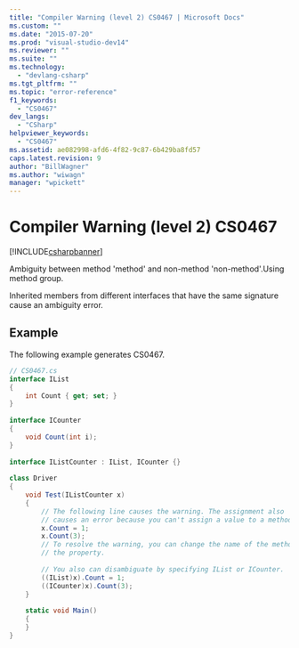 ```yaml
---
title: "Compiler Warning (level 2) CS0467 | Microsoft Docs"
ms.custom: ""
ms.date: "2015-07-20"
ms.prod: "visual-studio-dev14"
ms.reviewer: ""
ms.suite: ""
ms.technology: 
  - "devlang-csharp"
ms.tgt_pltfrm: ""
ms.topic: "error-reference"
f1_keywords: 
  - "CS0467"
dev_langs: 
  - "CSharp"
helpviewer_keywords: 
  - "CS0467"
ms.assetid: ae082998-afd6-4f82-9c87-6b429ba8fd57
caps.latest.revision: 9
author: "BillWagner"
ms.author: "wiwagn"
manager: "wpickett"
---
```

# Compiler Warning (level 2) CS0467
[!INCLUDE[csharpbanner](../../../includes/csharpbanner.md)]

Ambiguity between method 'method' and non-method 'non-method'.Using method group.  
  
 Inherited members from different interfaces that have the same signature  cause an ambiguity error.  
  
## Example  
 The following example generates CS0467.  
  
```csharp  
// CS0467.cs  
interface IList   
{  
    int Count { get; set; }  
}  
  
interface ICounter  
{  
    void Count(int i);  
}  
  
interface IListCounter : IList, ICounter {}  
  
class Driver   
{  
    void Test(IListCounter x)  
    {  
        // The following line causes the warning. The assignment also  
        // causes an error because you can't assign a value to a method.  
        x.Count = 1;  
        x.Count(3);     
        // To resolve the warning, you can change the name of the method or   
        // the property.  
  
        // You also can disambiguate by specifying IList or ICounter.  
        ((IList)x).Count = 1;  
        ((ICounter)x).Count(3);  
    }  
  
    static void Main()   
    {  
    }  
}  
```
